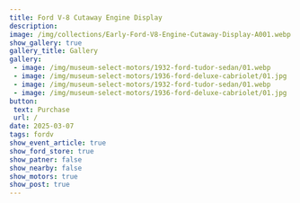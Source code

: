 ```yaml
---
title: Ford V-8 Cutaway Engine Display
description: 
image: /img/collections/Early-Ford-V8-Engine-Cutaway-Display-A001.webp
show_gallery: true
gallery_title: Gallery
gallery:
 - image: /img/museum-select-motors/1932-ford-tudor-sedan/01.webp
 - image: /img/museum-select-motors/1936-ford-deluxe-cabriolet/01.jpg
 - image: /img/museum-select-motors/1932-ford-tudor-sedan/01.webp
 - image: /img/museum-select-motors/1936-ford-deluxe-cabriolet/01.jpg
button: 
 text: Purchase
 url: /
date: 2025-03-07
tags: fordv
show_event_article: true
show_ford_store: true
show_patner: false
show_nearby: false
show_motors: true
show_post: true
---
```


